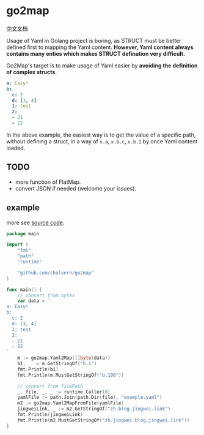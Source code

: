 # go2map

[中文文档](./README_zh.md)

Usage of Yaml in Golang project is boring, as STRUCT must be better defined first to mapping the Yaml content. **However, Yaml content always contains many enties which makes STRUCT defination very difficult.**

Go2Map's target is to make usage of Yaml easier by **avoiding the definition of complex structs**.

```yaml
a: Easy!
b:
  c: 2
  d: [3, 4]
  1: test
  2:
  - 21
  - 22
```
In the above example, the easiest way is to get the value of a specific path, without defining a struct, in a way of `x.a`, `x.b.c`, `x.b.1` by once Yaml content loaded.

## TODO

* more function of FlatMap.
* convert JSON if needed (welcome your issues).

## example

more see [source code](./example/main.go).

```go
package main

import (
	"fmt"
	"path"
	"runtime"

	"github.com/chalvern/go2map"
)

func main() {
	// convert from bytes
	var data = `
a: Easy!
b:
  c: 2
  d: [3, 4]
  1: test
  2:
  - 21
  - 22
`
	m := go2map.Yaml2Map([]byte(data))
	b1, _ := m.GetStringOf("b.1")
	fmt.Println(b1)
	fmt.Println(m.MustGetStringOf("b.100"))

	// convert from filePath
	_, file, _, _ := runtime.Caller(0)
	yamlFile := path.Join(path.Dir(file), "example.yaml")
	m2 := go2map.Yaml2MapFromFile(yamlFile)
	jingweiLink, _ := m2.GetStringOf("zh.blog.jingwei.link")
	fmt.Println(jingweiLink)
	fmt.Println(m2.MustGetStringOf("zh.jingwei.blog.jingwei.link"))
}

```